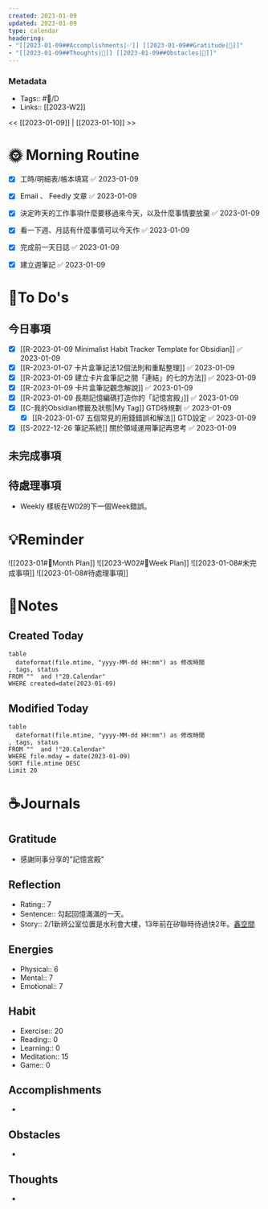 ```yaml
---
created: 2023-01-09
updated: 2023-01-09
type: calendar
headering: 
- "[[2023-01-09##Accomplishments|✅]] [[2023-01-09##Gratitude|🙏]]"
- "[[2023-01-09##Thoughts|🧠]] [[2023-01-09##Obstacles|🚧]]"
---
```

### Metadata
- Tags:: #📅/D
- Links:: [[2023-W2]]

<< [[2023-01-09]]  | [[2023-01-10]] >>

# 🌞 Morning Routine
- [x] 工時/明細表/帳本填寫 ✅ 2023-01-09
- [x] Email 、 Feedly 文章 ✅ 2023-01-09
- [x] 決定昨天的工作事項什麼要移過來今天，以及什麼事情要放棄 ✅ 2023-01-09
- [x] 看一下週、月誌有什麼事情可以今天作 ✅ 2023-01-09
- [x] 完成前一天日誌 ✅ 2023-01-09
- [x] 建立週筆記 ✅ 2023-01-09


# 📝To Do's
##  今日事項
- [x] [[R-2023-01-09 Minimalist Habit Tracker Template for Obsidian]] ✅ 2023-01-09
- [x] [[R-2023-01-07 卡片盒筆記法12個法則和重點整理]] ✅ 2023-01-09
- [x] [[R-2023-01-09 建立卡片盒筆記之間「連結」的七的方法]] ✅ 2023-01-09
- [x] [[R-2023-01-09 卡片盒筆記觀念解說]] ✅ 2023-01-09
- [x] [[R-2023-01-09 長期記憶編碼打造你的「記憶宮殿」]] ✅ 2023-01-09
- [x] [[C-我的Obsidian標籤及狀態|My Tag]] GTD待規劃 ✅ 2023-01-09
	- [x] [[R-2023-01-07 五個常見的用錢錯誤和解法]] GTD設定 ✅ 2023-01-09
- [x] [[S-2022-12-26 筆記系統]] 關於領域運用筆記再思考 ✅ 2023-01-09

##  未完成事項

## 待處理事項
- Weekly 樣板在W02的下一個Week錯誤。

# 💡Reminder
![[2023-01#📆Month Plan]]
![[2023-W02#📆Week Plan]]
![[2023-01-08#未完成事項]]
![[2023-01-08#待處理事項]]


# 📑Notes
## Created Today

```dataview
table 
  dateformat(file.mtime, "yyyy-MM-dd HH:mm") as 修改時間
, tags, status
FROM ""  and !"20.Calendar"
WHERE created=date(2023-01-09)
```
## Modified Today
```dataview
table 
  dateformat(file.mtime, "yyyy-MM-dd HH:mm") as 修改時間
, tags, status
FROM ""  and !"20.Calendar"
WHERE file.mday = date(2023-01-09)
SORT file.mtime DESC
Limit 20
```
# ☕️Journals
## Gratitude
- 感謝同事分享的"記憶宮殿"

## Reflection
- Rating:: 7
- Sentence:: 勾起回憶滿滿的一天。
- Story:: 2/1新辨公室位置是水利會大樓，13年前在矽聯時待過快2年。[鑫空間](https://www.syncowork.com/)

## Energies
- Physical:: 6
- Mental:: 7
- Emotional:: 7 
## Habit
- Exercise:: 20
- Reading:: 0
- Learning:: 0
- Meditation:: 15
- Game:: 0

## Accomplishments
- 
## Obstacles
- 
## Thoughts
- 
